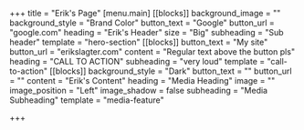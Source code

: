 +++
title = "Erik's Page"
[menu.main]
[[blocks]]
background_image = ""
background_style = "Brand Color"
button_text = "Google"
button_url = "google.com"
heading = "Erik's Header"
size = "Big"
subheading = "Sub header"
template = "hero-section"
[[blocks]]
button_text = "My site"
button_url = "erikslagter.com"
content = "Regular text above the button pls"
heading = "CALL TO ACTION"
subheading = "very loud"
template = "call-to-action"
[[blocks]]
background_style = "Dark"
button_text = ""
button_url = ""
content = "Erik's Content"
heading = "Media Heading"
image = ""
image_position = "Left"
image_shadow = false
subheading = "Media Subheading"
template = "media-feature"

+++
